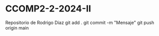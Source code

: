 # CCOMP2-2-2024-II

Repositorio de Rodrigo Diaz
git add .
git commit -m "Mensaje"
git push origin main
